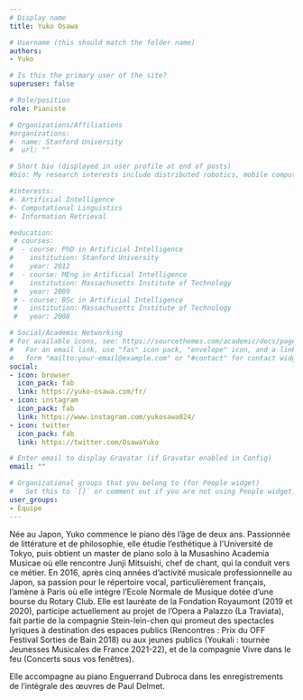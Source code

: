 ```yaml
---
# Display name
title: Yuko Osawa

# Username (this should match the folder name)
authors:
- Yuko

# Is this the primary user of the site?
superuser: false

# Role/position
role: Pianiste

# Organizations/Affiliations
#organizations:
#- name: Stanford University
#  url: ""

# Short bio (displayed in user profile at end of posts)
#bio: My research interests include distributed robotics, mobile computing and programmable matter.

#interests:
#- Artificial Intelligence
#- Computational Linguistics
#- Information Retrieval

#education:
 # courses:
#  - course: PhD in Artificial Intelligence
#    institution: Stanford University
#    year: 2012
#  - course: MEng in Artificial Intelligence
#    institution: Massachusetts Institute of Technology
 #   year: 2009
 # - course: BSc in Artificial Intelligence
 #   institution: Massachusetts Institute of Technology
 #   year: 2008

# Social/Academic Networking
# For available icons, see: https://sourcethemes.com/academic/docs/page-builder/#icons
#   For an email link, use "fas" icon pack, "envelope" icon, and a link in the
#   form "mailto:your-email@example.com" or "#contact" for contact widget.
social:
- icon: browser
  icon_pack: fab
  link: https://yuko-osawa.com/fr/
- icon: instagram
  icon_pack: fab
  link: https://www.instagram.com/yukosawa824/
- icon: twitter
  icon_pack: fab
  link: https://twitter.com/OsawaYuko

# Enter email to display Gravatar (if Gravatar enabled in Config)
email: ""

# Organizational groups that you belong to (for People widget)
#   Set this to `[]` or comment out if you are not using People widget.
user_groups:
- Équipe
---
```


Née au Japon, Yuko commence le piano dès l’âge de deux ans. Passionnée de littérature et de philosophie, elle étudie l’esthétique à l'Université de Tokyo, puis obtient un master de piano solo à la Musashino Academia Musicae où elle rencontre Junji Mitsuishi, chef de chant, qui la conduit vers ce métier. En 2016, après cinq années d’activité musicale professionnelle au Japon, sa passion pour le répertoire vocal, particulièrement français, l’amène à Paris où elle intègre l’Ecole Normale de Musique dotée d’une bourse du Rotary Club. Elle est lauréate de la Fondation Royaumont (2019 et 2020), participe actuellement au projet de l’Opera a Palazzo (La Traviata), fait partie de la compagnie Stein-lein-chen qui promeut des spectacles lyriques à destination des espaces publics (Rencontres : Prix du OFF Festival Sorties de Bain 2018) ou aux jeunes publics (Youkali : tournée Jeunesses Musicales de France 2021-22), et de la compagnie Vivre dans le feu (Concerts sous vos fenêtres).

Elle accompagne au piano Enguerrand Dubroca dans les enregistrements de l’intégrale des œuvres de Paul Delmet.
